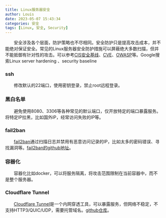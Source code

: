 ```yaml
---
title: Linux服务器安全
author: Louis
date: 2023-05-07 15:43:34
categories: 安全
tags: [Linux, 安全, Security]
---
```


&emsp;&emsp;安全涉及各个层面，防护策略也不尽相同。安全防护只是提高攻击成本，并不能绝对保证安全。常见的Linux服务器安全防护措施可以屏蔽绝大多数扫描，但并不能抵御有针对性的攻击。可以参考[CIS安全基线](https://downloads.cisecurity.org/#/)、[CVE](https://cve.mitre.org/)、[OWASP](https://owasp.org/)等。Google搜索Linux server hardening 、security baseline

### ssh

&emsp;&emsp;修改默认的22端口，使用密钥登录，禁止root远程登录。

### 黑白名单

&emsp;&emsp;避免使用8080、3306等各种常见的默认端口，仅开放特定的端口暴露服务。将特定IP拉黑，比如国外IP，经常访问失败的IP等。

### fail2ban

&emsp;&emsp;[fail2ban](https://www.fail2ban.org/wiki/index.php/Main_Page)通过扫描日志并禁用有恶意访问记录的IP，比如太多的密码错误、寻找漏洞等。[fail2ban的github地址](https://github.com/fail2ban/fail2ban)。

### 容器化

&emsp;&emsp;容器化比如docker，可以将服务隔离，将攻击范围限制在当前容器中，而不是整个服务器。

### Cloudflare Tunnel

&emsp;&emsp;[Cloudflare Tunnel](https://www.cloudflare-cn.com/products/tunnel/)是一个内网穿透工具，可以暴露服务，但网络不稳定，不支持HTTP3/QUIC/UDP，需要托管域名。[github仓库](https://github.com/cloudflare/cloudflared)。
